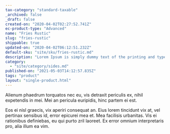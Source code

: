 ```yaml
---
tax-category: "standard-taxable"
_archived: false
_draft: false
created-on: "2020-04-02T02:27:52.741Z"
ec-product-type: "Advanced"
name: "Fries Rustic"
slug: "fries-rustic"
shippable: true
updated-on: "2020-04-02T06:12:51.232Z"
default-sku: "site/sku/fries-rustic.md"
description: "Lorem Ipsum is simply dummy text of the printing and typesetting industry."
category:
  - "site/category/sides.md"
published-on: "2021-05-03T14:12:57.835Z"
tags: "product"
layout: "single-product.html"
---
```


Alienum phaedrum torquatos nec eu, vis detraxit periculis ex, nihil expetendis in mei. Mei an pericula euripidis, hinc partem ei est.

Eos ei nisl graecis, vix aperiri consequat an. Eius lorem tincidunt vix at, vel pertinax sensibus id, error epicurei mea et. Mea facilisis urbanitas. Vis ei rationibus definiebas, eu qui purto zril laoreet. Ex error omnium interpretaris pro, alia illum ea vim.
